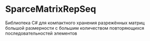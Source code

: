 # SparceMatrixRepSeq
Библиотека C# для компактного хранения разрежённых матриц большой размерности с большим количеством повторяющихся последовательностей элементов
